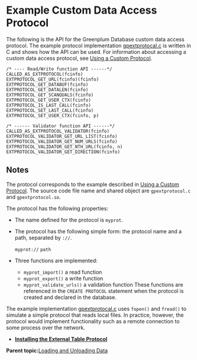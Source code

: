 # Example Custom Data Access Protocol 

The following is the API for the Greenplum Database custom data access protocol. The example protocol implementation [gpextprotocal.c](g-gpextprotocal.c.html) is written in C and shows how the API can be used. For information about accessing a custom data access protocol, see [Using a Custom Protocol](g-using-a-custom-protocol.html).

```
/* ---- Read/Write function API ------*/
CALLED_AS_EXTPROTOCOL(fcinfo)
EXTPROTOCOL_GET_URL(fcinfo)(fcinfo) 
EXTPROTOCOL_GET_DATABUF(fcinfo) 
EXTPROTOCOL_GET_DATALEN(fcinfo) 
EXTPROTOCOL_GET_SCANQUALS(fcinfo) 
EXTPROTOCOL_GET_USER_CTX(fcinfo) 
EXTPROTOCOL_IS_LAST_CALL(fcinfo) 
EXTPROTOCOL_SET_LAST_CALL(fcinfo) 
EXTPROTOCOL_SET_USER_CTX(fcinfo, p)

/* ------ Validator function API ------*/
CALLED_AS_EXTPROTOCOL_VALIDATOR(fcinfo)
EXTPROTOCOL_VALIDATOR_GET_URL_LIST(fcinfo) 
EXTPROTOCOL_VALIDATOR_GET_NUM_URLS(fcinfo) 
EXTPROTOCOL_VALIDATOR_GET_NTH_URL(fcinfo, n) 
EXTPROTOCOL_VALIDATOR_GET_DIRECTION(fcinfo)
```

## Notes 

The protocol corresponds to the example described in [Using a Custom Protocol](g-using-a-custom-protocol.html). The source code file name and shared object are `gpextprotocol.c` and `gpextprotocol.so`.

The protocol has the following properties:

-   The name defined for the protocol is `myprot`.
-   The protocol has the following simple form: the protocol name and a path, separated by `://`.

    `myprot://` `path`

-   Three functions are implemented:

    -   `myprot_import()` a read function
    -   `myprot_export()` a write function
    -   `myprot_validate_urls()` a validation function
    These functions are referenced in the `CREATE PROTOCOL` statement when the protocol is created and declared in the database.


The example implementation [gpextprotocal.c](g-gpextprotocal.c.html) uses `fopen()` and `fread()` to simulate a simple protocol that reads local files. In practice, however, the protocol would implement functionality such as a remote connection to some process over the network.

-   **[Installing the External Table Protocol](../../load/topics/g-installing-the-external-table-protocol.html)**  


**Parent topic:**[Loading and Unloading Data](../../load/topics/g-loading-and-unloading-data.html)

